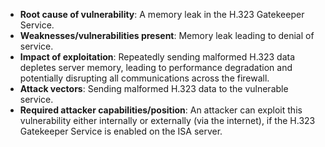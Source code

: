 - **Root cause of vulnerability**: A memory leak in the H.323 Gatekeeper Service.
- **Weaknesses/vulnerabilities present**: Memory leak leading to denial of service.
- **Impact of exploitation**: Repeatedly sending malformed H.323 data depletes server memory, leading to performance degradation and potentially disrupting all communications across the firewall.
- **Attack vectors**: Sending malformed H.323 data to the vulnerable service.
- **Required attacker capabilities/position**: An attacker can exploit this vulnerability either internally or externally (via the internet), if the H.323 Gatekeeper Service is enabled on the ISA server.
